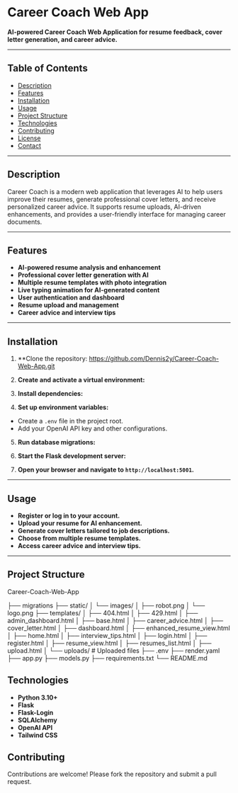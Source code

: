 # Career Coach Web App

**AI-powered Career Coach Web Application for resume feedback, cover letter generation, and career advice.**

---

## Table of Contents

- [Description](#description)
- [Features](#features)
- [Installation](#installation)
- [Usage](#usage)
- [Project Structure](#project-structure)
- [Technologies](#technologies)
- [Contributing](#contributing)
- [License](#license)
- [Contact](#contact)

---

## Description

Career Coach is a modern web application that leverages AI to help users improve their resumes, generate professional cover letters, and receive personalized career advice. It supports resume uploads, AI-driven enhancements, and provides a user-friendly interface for managing career documents.

---

## Features

- **AI-powered resume analysis and enhancement**
- **Professional cover letter generation with AI**
- **Multiple resume templates with photo integration**
- **Live typing animation for AI-generated content**
- **User authentication and dashboard**
- **Resume upload and management**
- **Career advice and interview tips**

---

## Installation

1. **Clone the repository: https://github.com/Dennis2y/Career-Coach-Web-App.git


2. **Create and activate a virtual environment:**


3. **Install dependencies:**



4. **Set up environment variables:**
- Create a `.env` file in the project root.
- Add your OpenAI API key and other configurations.

5. **Run database migrations:**


6. **Start the Flask development server:**



7. **Open your browser and navigate to `http://localhost:5001`.**

---

## Usage

- **Register or log in to your account.**
- **Upload your resume for AI enhancement.**
- **Generate cover letters tailored to job descriptions.**
- **Choose from multiple resume templates.**
- **Access career advice and interview tips.**

---

## Project Structure

Career-Coach-Web-App

├── migrations
├── static/
│ └── images/
│ ├── robot.png
│ └── logo.png
├── templates/
│ ├── 404.html
│ ├── 429.html
│ ├── admin_dashboard.html
│ ├── base.html
│ ├── career_advice.html
│ ├── cover_letter.html
│ ├── dashboard.html
│ ├── enhanced_resume_view.html
│ ├── home.html
│ ├── interview_tips.html
│ ├── login.html
│ ├── register.html
│ ├── resume_view.html
│ ├── resumes_list.html
│ ├── upload.html
│ └── uploads/ # Uploaded files
├── .env 
├── render.yaml 
├── app.py 
├── models.py 
├── requirements.txt 
└── README.md 


## Technologies

- **Python 3.10+**
- **Flask**
- **Flask-Login**
- **SQLAlchemy**
- **OpenAI API**
- **Tailwind CSS**


## Contributing

Contributions are welcome! Please fork the repository and submit a pull request.

